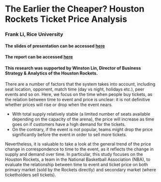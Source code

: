 # The Earlier the Cheaper? Houston Rockets Ticket Price Analysis
### Frank Li, Rice University
#### The slides of presentation can be accessed [here](Houston_Rockets_Ticket_Price_Analysis_Presentation.pdf)
#### The report can be accessed [here](Houston_Rockets_Ticket_Price_Analysis.pdf)
#### This research was supported by Winston Lin, Director of Business Strategy & Analytics of the Houston Rockets.

There are a number of factors that the system takes into account, including seat location, opponent, match time (day vs night, holidays etc.), peer events and so on. Here, we focus on the time when people buy tickets, as the relation between time to event and price is unclear: it is not definitive whether prices will rise or drop when the event nears. 

- With total supply relatively stable (a limited number of seats available depending on the capacity of the arena), the price will increase as time goes on if customers have a high demand for the tickets. 
- On the contrary, if the event is not popular, teams might drop the price significantly before the event in order to sell more tickets. 

Nevertheless, it is valuable to take a look at the general trend of the price change in correspondence to time to the event, as it reflects the change in supply and demand over time. In particular, this study focuses on the Houston Rockets, a team in the National Basketball Association (NBA), to evaluate the relationship between time to event and ticket price on both primary market (sold by the Rockets directly) and secondary market (where ticketholders sell tickets).
